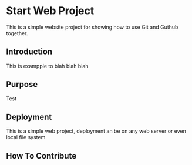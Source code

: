 # Start Web Project

This is a simple website project for showing how to use Git and Guthub together.

## Introduction

This is exampple to blah blah blah

## Purpose

Test

## Deployment

This is a simple web project, deployment an be on any web server or even local file system.

## How To Contribute